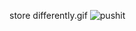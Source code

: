 store differently.gif
![pushit](https://user-images.githubusercontent.com/43522677/211174467-6320afbe-44f1-4657-bc71-5657c52b7d04.gif)
